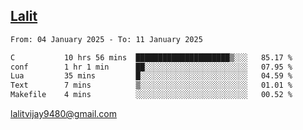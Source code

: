 ## [Lalit](https://lalit.sh)

<!--START_SECTION:waka-->

```txt
From: 04 January 2025 - To: 11 January 2025

C           10 hrs 56 mins  █████████████████████▒░░░   85.17 %
conf        1 hr 1 min      ██░░░░░░░░░░░░░░░░░░░░░░░   07.95 %
Lua         35 mins         █░░░░░░░░░░░░░░░░░░░░░░░░   04.59 %
Text        7 mins          ▒░░░░░░░░░░░░░░░░░░░░░░░░   01.01 %
Makefile    4 mins          ░░░░░░░░░░░░░░░░░░░░░░░░░   00.52 %
```

<!--END_SECTION:waka-->

lalitvijay9480@gmail.com
